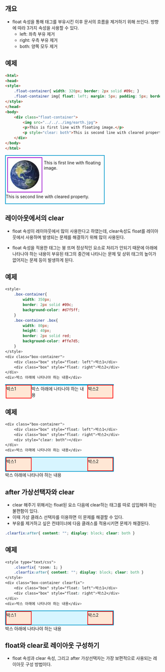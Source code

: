 ## 개요
* float 속성을 통해 태그를 부유시킨 이후 문서의 흐름을 제거하기 위해 쓰인다.
방향에 따라 3가지 속성을 사용할 수 있다.
  * left: 좌측 부유 제거
  * right: 우측 부유 제거
  * both: 양쪽 모두 제거

## 예제
```html
<html>
<head>
<style>
	.float-container{ width: 320px; border: 2px solid #09c; }
	.float-container img{ float: left; margin: 5px; padding: 5px; border: 2px solid #90C; }
</style>
</head>
<body>
	<div class="float-container">
		<img src="../../../img/earth.jpg">
		<p>This is first line with floating image.</p>
		<p style="clear: both">This is second line with cleared property.</p>
	</div>
</body>
</html>
```

<html>
<head>
<style>
	.float-container{ width: 320px; border: 2px solid #09c; }
	.float-container img{ float: left; margin: 5px; padding: 5px; border: 2px solid #90C; }
</style>
</head>
<body>
	<div class="float-container">
		<img src="../../../img/earth.jpg">
		<p>This is first line with floating image.</p>
		<p style="clear: both">This is second line with cleared property.</p>
	</div>
</body>
</html>

## 레이아웃에서의 clear
* float 속성이 레이아웃에서 많이 사용한다고 하였는데, clear속성도 float를 레이아웃에서 사용하며 발생되는 문제를 해결하기 위해 많이 사용된다.

* float 속성을 적용한 태그는 붕 뜨며 정상적인 요소로 처리가 안되기 때문에
아래에 나타나야 하는 내용이 부유된 태그의 중간에 나타나는 문제 및 상위 태그의 높이가 없어지는 문제 등이 발생하게 된다.

## 예제
```css
<style>
	.box-container{
		width: 350px;
		border: 2px solid #09c;
		background-color: #d7f5ff;
	}
	.box-container .box{
		width: 80px;
		height: 40px;
		border: 2px solid red;
		background-color: #ffe7d5;
	}
</style>
<div class="box-container">
	<div class="box" style="float: left">박스1</div>
	<div class="box" style="float: right">박스2</div>
</div>
<div>박스 아래에 나타나야 하는 내용</div>
```
<style>
	.box-container{
		width: 350px;
		border: 2px solid #09c;
		background-color: #d7f5ff;
	}
	.box-container .box{
		width: 80px;
		height: 40px;
		border: 2px solid red;
		background-color: #ffe7d5;
	}
</style>
<div class="box-container">
	<div class="box" style="float: left">박스1</div>
	<div class="box" style="float: right">박스2</div>
</div>
<div>박스 아래에 나타나야 하는 내용</div>

## 예제
```css
<div class="box-container">
	<div class="box" style="float: left">박스1</div>
	<div class="box" style="float: right">박스2</div>
	<div style="clear: both"></div>
</div>
<div>박스 아래에 나타나야 하는 내용</div>
```
<div class="box-container">
	<div class="box" style="float: left">박스1</div>
	<div class="box" style="float: right">박스2</div>
	<div style="clear: both"></div>
</div>
<div>박스 아래에 나타나야 하는 내용</div>

## after 가상선택자와 clear
* clear 해주기 위해서는 float된 요소 다음에 clear하는 태그를 따로 삽입해야 하는 불편함이 있다.
* 이때 가상 클래스 선택자를 이용하면 이 문제를 해결할 수 있다.
* 부유를 제거하고 싶은 컨테이너에 다음 클래스를 적용시키면 문제가 해결된다.
```css
.clearfix:after{ content: ""; display: block; clear: both }
```

## 예제
```css
<style type="text/css">
	.clearfix{ *zoom: 1; }
	.clearfix:after{ content: ""; display: block; clear: both }
</style>
<div class="box-container clearfix">
	<div class="box" style="float: left">박스1</div>
	<div class="box" style="float: right">박스2</div>
</div>
<div>박스 아래에 나타나야 하는 내용</div>
```
<style type="text/css">
	.clearfix{ *zoom: 1; }
	.clearfix:after{ content: ""; display: block; clear: both }
</style>
<div class="box-container clearfix">
	<div class="box" style="float: left">박스1</div>
	<div class="box" style="float: right">박스2</div>
</div>
<div>박스 아래에 나타나야 하는 내용</div>

## float와 clear로 레이아웃 구성하기
* float 속성과 clear 속성, 그리고 after 가상선택자는 가장 보편적으로 사용되는 레이아웃 구성 방법이다.